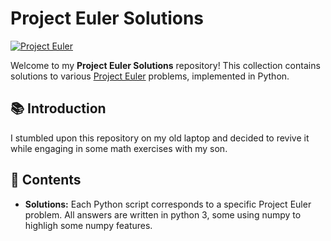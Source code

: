 # Project Euler Solutions

[![Project Euler](https://projecteuler.net/themes/logo_default.png)](https://projecteuler.net/)

Welcome to my **Project Euler Solutions** repository! This collection contains solutions to various [Project Euler](https://projecteuler.net/) problems, implemented in Python. 

## 📚 Introduction

I stumbled upon this repository on my old laptop and decided to revive it while engaging in some math exercises with my son. 

## 📝 Contents

- **Solutions:** Each Python script corresponds to a specific Project Euler problem. All answers are
  written in python 3, some using numpy to highligh some numpy features.




